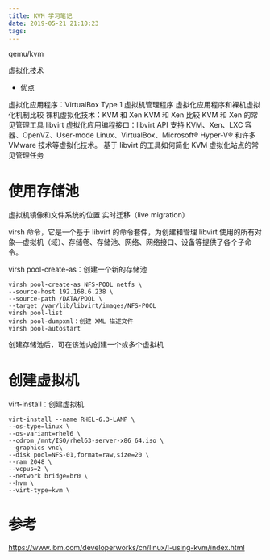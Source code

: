 ```yaml
---
title: KVM 学习笔记
date: 2019-05-21 21:10:23
tags:
---
```


qemu/kvm

虚拟化技术
- 优点


虚拟化应用程序：VirtualBox
Type 1 虚拟机管理程序
虚拟化应用程序和裸机虚拟化机制比较
裸机虚拟化技术：KVM 和 Xen
KVM 和 Xen 比较
KVM 和 Xen 的常见管理工具
libvirt 虚拟化应用编程接口：libvirt API 支持 KVM、Xen、LXC 容器、OpenVZ、User-mode Linux、VirtualBox、Microsoft® Hyper-V® 和许多 VMware 技术等虚拟化技术。
基于 libvirt 的工具如何简化 KVM 虚拟化站点的常见管理任务

# 使用存储池
虚拟机镜像和文件系统的位置
实时迁移（live migration）

virsh 命令，它是一个基于 libvirt 的命令套件，为创建和管理 libvirt 使用的所有对象—虚拟机（域）、存储卷、存储池、网络、网络接口、设备等提供了各个子命令。

virsh pool-create-as：创建一个新的存储池

```
virsh pool-create-as NFS-POOL netfs \
--source-host 192.168.6.238 \
--source-path /DATA/POOL \
--target /var/lib/libvirt/images/NFS-POOL
virsh pool-list
virsh pool-dumpxml：创建 XML 描述文件
virsh pool-autostart
```

创建存储池后，可在该池内创建一个或多个虚拟机

# 创建虚拟机

virt-install：创建虚拟机

```
virt-install --name RHEL-6.3-LAMP \
--os-type=linux \
--os-variant=rhel6 \
--cdrom /mnt/ISO/rhel63-server-x86_64.iso \
--graphics vnc\
--disk pool=NFS-01,format=raw,size=20 \
--ram 2048 \
--vcpus=2 \
--network bridge=br0 \
--hvm \
--virt-type=kvm \
```

# 参考
https://www.ibm.com/developerworks/cn/linux/l-using-kvm/index.html